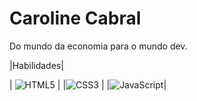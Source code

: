 # Caroline Cabral

Do mundo da economia para o mundo dev.



|Habilidades|

| ![HTML5](https://img.shields.io/badge/HTML-000?style=for-the-badge&logo=html5&logoColor=30A3DC) |
|![CSS3](https://img.shields.io/badge/CSS3-000?style=for-the-badge&logo=css3&logoColor=E94D5F) |
|![JavaScript](https://img.shields.io/badge/JavaScript-000?style=for-the-badge&logo=javascript&logoColor=30A3DC)|
